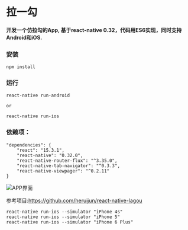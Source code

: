 # 拉一勾
#### 开发一个仿拉勾的App, 基于react-native 0.32，代码用ES6实现，同时支持Android和iOS.

### 安装
```
npm install
```
### 运行
```
react-native run-android

or

react-native run-ios
```

### 依赖项：
```
"dependencies": {
    "react": "15.3.1",
    "react-native": "0.32.0",
    "react-native-router-flux": "^3.35.0",
    "react-native-tab-navigator": "^0.3.3",
    "react-native-viewpager": "^0.2.11"
}
```

![APP界面](https://raw.githubusercontent.com/Kennytian/LagouApp/master/screenshot.gif)

参考项目:https://github.com/heruijun/react-native-lagou

```
react-native run-ios --simulator "iPhone 4s"
react-native run-ios --simulator "iPhone 5"
react-native run-ios --simulator "iPhone 6 Plus"

```